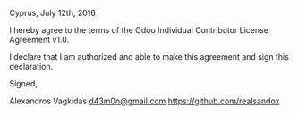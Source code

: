 Cyprus, July 12th, 2016

I hereby agree to the terms of the Odoo Individual Contributor License
Agreement v1.0.

I declare that I am authorized and able to make this agreement and sign this
declaration.

Signed,

Alexandros Vagkidas d43m0n@gmail.com https://github.com/realsandox
